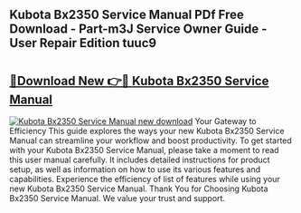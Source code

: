 ## Kubota Bx2350 Service Manual PDf Free Download - Part-m3J Service Owner Guide - User Repair Edition tuuc9

# <h2><a href="http://bc12525.oget.top/?id=Kubota+Bx2350+Service+Manual">🔗Download New 👉🔴 Kubota Bx2350 Service Manual</a></h2>

[![Kubota Bx2350 Service Manual new download](https://i.imgur.com/5g1atiW.png)](http://bc12525.oget.top/?id=Kubota+Bx2350+Service+Manual)
Your Gateway to Efficiency This guide explores the ways your new Kubota Bx2350 Service Manual can streamline your workflow and boost productivity. To get started with your Kubota Bx2350 Service Manual, please take a moment to read this user manual carefully. It includes detailed instructions for product setup, as well as information on how to use its various features and capabilities. Experience the efficiency of list of features while using your new Kubota Bx2350 Service Manual. Thank You for Choosing Kubota Bx2350 Service Manual. We value your trust and support.
